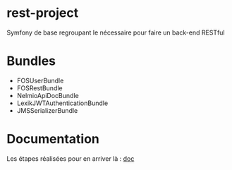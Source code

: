 # rest-project
Symfony de base regroupant le nécessaire pour faire un back-end RESTful

# Bundles

- FOSUserBundle
- FOSRestBundle
- NelmioApiDocBundle
- LexikJWTAuthenticationBundle
- JMSSerializerBundle

# Documentation
Les étapes réalisées pour en arriver là : [doc](https://docs.google.com/document/d/15Rbze4TUVsHe7HfitBlEhHMnYamlRa7YpUlXnINx-M0/edit?usp=sharing)
